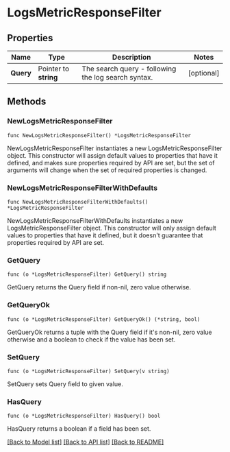 # LogsMetricResponseFilter

## Properties

Name | Type | Description | Notes
---- | ---- | ----------- | ------
**Query** | Pointer to **string** | The search query - following the log search syntax. | [optional] 

## Methods

### NewLogsMetricResponseFilter

`func NewLogsMetricResponseFilter() *LogsMetricResponseFilter`

NewLogsMetricResponseFilter instantiates a new LogsMetricResponseFilter object.
This constructor will assign default values to properties that have it defined,
and makes sure properties required by API are set, but the set of arguments
will change when the set of required properties is changed.

### NewLogsMetricResponseFilterWithDefaults

`func NewLogsMetricResponseFilterWithDefaults() *LogsMetricResponseFilter`

NewLogsMetricResponseFilterWithDefaults instantiates a new LogsMetricResponseFilter object.
This constructor will only assign default values to properties that have it defined,
but it doesn't guarantee that properties required by API are set.

### GetQuery

`func (o *LogsMetricResponseFilter) GetQuery() string`

GetQuery returns the Query field if non-nil, zero value otherwise.

### GetQueryOk

`func (o *LogsMetricResponseFilter) GetQueryOk() (*string, bool)`

GetQueryOk returns a tuple with the Query field if it's non-nil, zero value otherwise
and a boolean to check if the value has been set.

### SetQuery

`func (o *LogsMetricResponseFilter) SetQuery(v string)`

SetQuery sets Query field to given value.

### HasQuery

`func (o *LogsMetricResponseFilter) HasQuery() bool`

HasQuery returns a boolean if a field has been set.


[[Back to Model list]](../README.md#documentation-for-models) [[Back to API list]](../README.md#documentation-for-api-endpoints) [[Back to README]](../README.md)


